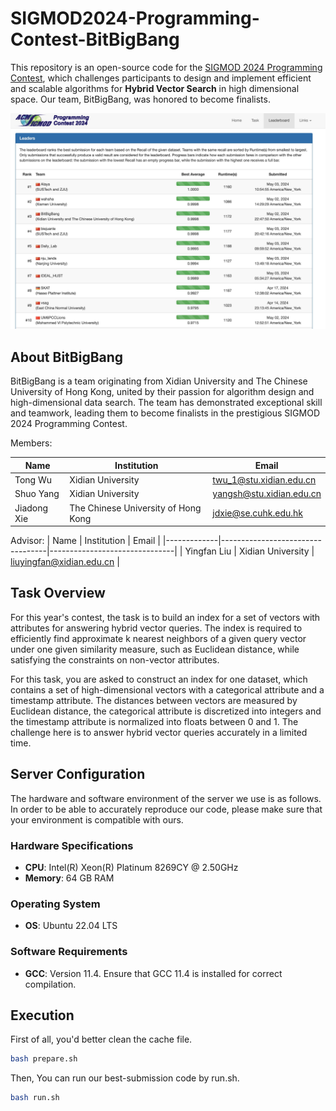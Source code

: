 # SIGMOD2024-Programming-Contest-BitBigBang
This repository is an open-source code for the [SIGMOD 2024 Programming Contest](http://sigmodcontest2024.eastus.cloudapp.azure.com/index.shtml), which challenges participants to design and implement efficient and scalable algorithms for **Hybrid Vector Search** in high dimensional space. Our team, BitBigBang, was honored to become finalists.

![Ranking](image/ranking.jpg)

## About BitBigBang
BitBigBang is a team originating from Xidian University and The Chinese University of Hong Kong, united by their passion for algorithm design and high-dimensional data search. The team has demonstrated exceptional skill and teamwork, leading them to become finalists in the prestigious SIGMOD 2024 Programming Contest.

Members: 

| Name        | Institution                      | Email                         |
|-------------|----------------------------------|-------------------------------|
| Tong Wu     | Xidian University                | twu_1@stu.xidian.edu.cn       |
| Shuo Yang   | Xidian University                | yangsh@stu.xidian.edu.cn      |
| Jiadong Xie | The Chinese University of Hong Kong | jdxie@se.cuhk.edu.hk       |

Advisor: 
| Name        | Institution                      | Email                         |
|-------------|----------------------------------|-------------------------------|
| Yingfan Liu | Xidian University                | liuyingfan@xidian.edu.cn      |

## Task Overview
For this year's contest, the task is to build an index for a set of vectors with attributes for answering hybrid vector queries. The index is required to efficiently find approximate k nearest neighbors of a given query vector under one given similarity measure, such as Euclidean distance, while satisfying the constraints on non-vector attributes.

For this task, you are asked to construct an index for one dataset, which contains a set of high-dimensional vectors with a categorical attribute and a timestamp attribute. The distances between vectors are measured by Euclidean distance, the categorical attribute is discretized into integers and the timestamp attribute is normalized into floats between 0 and 1. The challenge here is to answer hybrid vector queries accurately in a limited time.

## Server Configuration

The hardware and software environment of the server we use is as follows. In order to be able to accurately reproduce our code, please make sure that your environment is compatible with ours.

### Hardware Specifications

- **CPU**: Intel(R) Xeon(R) Platinum 8269CY @ 2.50GHz
- **Memory**: 64 GB RAM

### Operating System

- **OS**: Ubuntu 22.04 LTS

### Software Requirements

- **GCC**: Version 11.4. Ensure that GCC 11.4 is installed for correct compilation.

## Execution

First of all, you'd better clean the cache file.
```bash
bash prepare.sh 
```

Then, You can run our best-submission code by run.sh.
```bash
bash run.sh 
```
